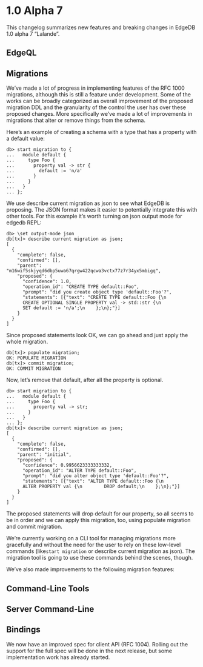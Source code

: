 # 1.0 Alpha 7

This changelog summarizes new features and breaking changes in EdgeDB 1.0 alpha 7 “Lalande”.

## EdgeQL

## Migrations

We’ve made a lot of progress in implementing features of the RFC 1000 migrations, although this is still a feature under development. Some of the works can be broadly categorized as overall improvement of the proposed migration DDL and the granularity of the control the user has over these proposed changes. More specifically we’ve made a lot of improvements in migrations that alter or remove things from the schema.

Here’s an example of creating a schema with a type that has a property with a default value:

```edgeql-repl
db> start migration to {
...   module default {
...     type Foo {
...       property val -> str {
...         default := 'n/a'
...       }
...     }
...   }
... };
```

We use describe current migration as json to see what EdgeDB is proposing. The JSON format makes it easier to potentially integrate this with other tools. For this example it’s worth turning on json output mode for edgedb REPL:

```edgeql-repl
db> \set output-mode json
db[tx]> describe current migration as json;
[
  {
    "complete": false,
    "confirmed": [],
    "parent": "m16wif5skjyqd6dbp5uwa67qrgw422qcwa3vctx77z7r34yx5mbigq",
    "proposed": {
      "confidence": 1.0,
      "operation_id": "CREATE TYPE default::Foo",
      "prompt": "did you create object type 'default::Foo'?",
      "statements": [{"text": "CREATE TYPE default::Foo {\n
      CREATE OPTIONAL SINGLE PROPERTY val -> std::str {\n
      SET default := 'n/a';\n    };\n};"}]
    }
  }
]
```

Since proposed statements look OK, we can go ahead and just apply the whole migration.

```edgeql-repl
db[tx]> populate migration;
OK: POPULATE MIGRATION
db[tx]> commit migration;
OK: COMMIT MIGRATION
```

Now, let’s remove that default, after all the property is optional.

```edgeql-repl
db> start migration to {
...   module default {
...     type Foo {
...       property val -> str;
...     }
...   }
... };
db[tx]> describe current migration as json;
[
  {
    "complete": false,
    "confirmed": [],
    "parent": "initial",
    "proposed": {
      "confidence": 0.9956623333333332,
      "operation_id": "ALTER TYPE default::Foo",
      "prompt": "did you alter object type 'default::Foo'?",
      "statements": [{"text": "ALTER TYPE default::Foo {\n
      ALTER PROPERTY val {\n        DROP default;\n    };\n};"}]
    }
  }
]
```

The proposed statements will drop default for our property, so all seems to be in order and we can apply this migration, too, using populate migration and commit migration.

We’re currently working on a CLI tool for managing migrations more gracefully and without the need for the user to rely on these low-level commands (like``start migration`` or describe current migration as json). The migration tool is going to use these commands behind the scenes, though.

We’ve also made improvements to the following migration features:

## Command-Line Tools

## Server Command-Line

## Bindings

We now have an improved spec for client API (RFC 1004). Rolling out the support for the full spec will be done in the next release, but some implementation work has already started.

